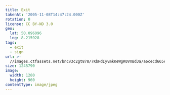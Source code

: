 ```yaml
---
title: Exit
takenAt: '2005-11-08T14:47:24.000Z'
rotation: 0
license: CC BY-ND 3.0
geo:
  lat: 50.096096
  lng: 8.215928
tags:
  - exit
  - sign
url: >-
  //images.ctfassets.net/bncv3c2gt878/7KbHdIyvmkKeWgR0VXBdJa/a6cecd665eb9518c6743af9acfbb6514/exit_4340778560_o
size: 1245790
image:
  width: 1280
  height: 960
contentType: image/jpeg
---
```


